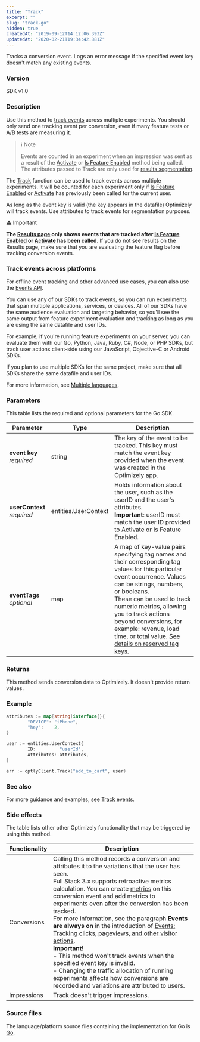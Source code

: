 ```yaml
---
title: "Track"
excerpt: ""
slug: "track-go"
hidden: true
createdAt: "2019-09-12T14:12:06.393Z"
updatedAt: "2020-02-21T19:34:42.881Z"
---
```

Tracks a conversion event. Logs an error message if the specified event key doesn't match any existing events.

### Version
SDK v1.0

### Description
Use this method to [track events](doc:event-tracking) across multiple experiments. You should only send one tracking event per conversion, even if many feature tests or A/B tests are measuring it.

>ℹ️ Note
>
> Events are counted in an experiment when an impression was sent as a result of the [Activate](doc:activate) or [Is Feature Enabled](doc:is-feature-enabled) method being called.
The attributes passed to Track are only used for [results segmentation](doc:analyze-results#section-segment-results).

The [Track](doc:track) function can be used to track events across multiple experiments. It will be counted for each experiment only if [Is Feature Enabled](doc:is-feature-enabled) or [Activate](doc:activate) has previously been called for the current user.

As long as the event key is valid (the key appears in the datafile) Optimizely will track events. Use attributes to track events for segmentation purposes.

⚠️ Important

**The [Results page](doc:analyze-results) only shows events that are tracked after [Is Feature Enabled](doc:is-feature-enabled) or [Activate](doc:activate) has been called**. If you do not see results on the Results page, make sure that you are evaluating the feature flag before tracking conversion events.

### Track events across platforms
For offline event tracking and other advanced use cases, you can also use the [Events API](https://developers.optimizely.com/x/events/api/).

You can use any of our SDKs to track events, so you can run experiments that span multiple applications, services, or devices. All of our SDKs have the same audience evaluation and targeting behavior, so you'll see the same output from feature experiment evaluation and tracking as long as you are using the same datafile and user IDs.

For example, if you're running feature experiments on your server, you can evaluate them with our Go, Python, Java, Ruby, C#, Node, or PHP SDKs, but track user actions client-side using our JavaScript, Objective-C or Android SDKs.

If you plan to use multiple SDKs for the same project, make sure that all SDKs share the same datafile and user IDs.

For more information, see [Multiple languages](doc:multiple-languages).
### Parameters
This table lists the required and optional parameters for the Go SDK.

| Parameter                      | Type                 | Description                                                                                                                                                                                                                                                                                                                                                                                                                                                     |
|--------------------------------|----------------------|-----------------------------------------------------------------------------------------------------------------------------------------------------------------------------------------------------------------------------------------------------------------------------------------------------------------------------------------------------------------------------------------------------------------------------------------------------------------|
| **event key**<br/>*required*   | string               | The key of the event to be tracked. This key must match the event key provided when the event was created in the Optimizely app.                                                                                                                                                                                                                                                                                                                                |
| **userContext**<br/>*required* | entities.UserContext | Holds information about the user, such as the userID and the user's attributes.<br/>**Important**: userID must match the user ID provided to Activate or Is Feature Enabled.                                                                                                                                                                                                                                                                                    |
| **eventTags**<br/>*optional*   | map                  | A map of key-value pairs specifying tag names and their corresponding tag values for this particular event occurrence. Values can be strings, numbers, or booleans.<br/>These can be used to track numeric metrics, allowing you to track actions beyond conversions, for example: revenue, load time, or total value. [See details on reserved tag keys.](https://docs.developers.optimizely.com/full-stack/docs/include-event-tags#section-reserved-tag-keys) |

### Returns
This method sends conversion data to Optimizely. It doesn't provide return values. 

### Example
```go
attributes := map[string]interface{}{
        "DEVICE": "iPhone",
        "hey":    2,
}

user := entities.UserContext{
        ID:         "userId",
        Attributes: attributes,
}

err := optlyClient.Track("add_to_cart", user)
```

### See also
For more guidance and examples, see [Track events](doc:event-tracking).

### Side effects
The table lists other other Optimizely functionality that may be triggered by using this method.

| Functionality | Description                                                                                                                                                                                                                                                                                                                                                                                                                                                                                                                                                                                                                                                                                                                                                                                                                                                                 |
|---------------|-----------------------------------------------------------------------------------------------------------------------------------------------------------------------------------------------------------------------------------------------------------------------------------------------------------------------------------------------------------------------------------------------------------------------------------------------------------------------------------------------------------------------------------------------------------------------------------------------------------------------------------------------------------------------------------------------------------------------------------------------------------------------------------------------------------------------------------------------------------------------------|
| Conversions   | Calling this method records a conversion and attributes it to the variations that the user has seen.<br/>Full Stack 3.x supports retroactive metrics calculation. You can create [metrics](doc:identify-metrics) on this conversion event and add metrics to experiments even after the conversion has been tracked.<br/>For more information, see the paragraph **Events are always on** in the introduction of [Events: Tracking clicks, pageviews, and other visitor actions](https://help.optimizely.com/Measure_success%3A_Track_visitor_behaviors/Events%3A_Tracking_clicks%2C_pageviews%2C_and_other_visitor_actions).<br/>**Important!** <br/> - This method won't track events when the specified event key is invalid.<br/> - Changing the traffic allocation of running experiments affects how conversions are recorded and variations are attributed to users. |
| Impressions   | Track doesn't trigger impressions.                                                                                                                                                                                                                                                                                                                                                                                                                                                                                                                                                                                                                                                                                                                                                                                                                                          |

### Source files
The language/platform source files containing the implementation for Go is [Go](https://github.com/WolffunGame/experiment/blob/master/pkg/client/client.go#L296).